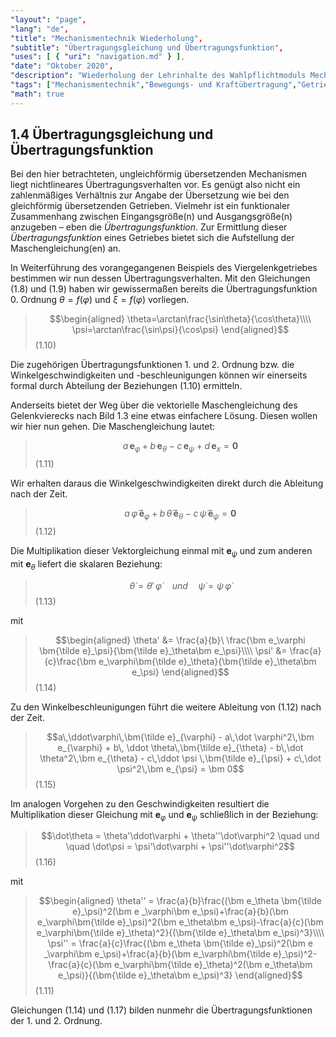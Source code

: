 ```yaml
---
"layout": "page",
"lang": "de",
"title": "Mechanismentechnik Wiederholung",
"subtitle": "Übertragungsgleichung und Übertragungsfunktion",
"uses": [ { "uri": "navigation.md" } ],
"date": "Oktober 2020",
"description": "Wiederholung der Lehrinhalte des Wahlpflichtmoduls Mechanismentechnik",
"tags": ["Mechanismentechnik","Bewegungs- und Kraftübertragung","Getriebekinematik","Schleifengleichung","Viergelenk","Lageanalyse","Übertragungsfunktion","g2","mec2"],
"math": true
---
```


## 1.4 Übertragungsgleichung und Übertragungsfunktion

Bei den hier betrachteten, ungleichförmig übersetzenden Mechanismen liegt nichtlineares Übertragungsverhalten vor. Es genügt also nicht ein zahlenmäßiges Verhältnis zur Angabe der Übersetzung wie bei den gleichförmig übersetzenden Getrieben. Vielmehr ist ein funktionaler Zusammenhang zwischen Eingangsgröße(n) und Ausgangsgröße(n) anzugeben &ndash; eben die *Übertragungsfunktion*. Zur Ermittlung dieser *Übertragungsfunktion* eines Getriebes bietet sich die Aufstellung der Maschengleichung(en) an.

In Weiterführung des vorangegangenen Beispiels des Viergelenkgetriebes bestimmen wir nun dessen Übertragungsverhalten. Mit den Gleichungen (1.8) und (1.9) haben wir gewissermaßen bereits die Übertragungsfunktion 0. Ordnung $\theta = f(\varphi)$ und $\xi = f(\varphi)$ vorliegen.

> $$\begin{aligned}
\theta=\arctan\frac{\sin\theta}{\cos\theta}\\\\
\psi=\arctan\frac{\sin\psi}{\cos\psi}
\end{aligned}$$(1.10)

Die zugehörigen Übertragungsfunktionen 1. und 2. Ordnung bzw. die Winkelgeschwindigkeiten und -beschleunigungen können wir einerseits formal durch Abteilung der Beziehungen (1.10) ermitteln.

Anderseits bietet der Weg über die vektorielle Maschengleichung des Gelenkvierecks nach Bild 1.3 eine etwas einfachere Lösung. Diesen wollen wir hier nun gehen. Die Maschengleichung lautet:

> $$a\,\bm e_\varphi + b\,\bm e_{\theta} - c\,\bm e_\psi + d\,\bm e_x = \bm 0$$ (1.11)

Wir erhalten daraus die Winkelgeschwindigkeiten direkt durch die Ableitung nach der Zeit.

> $$a\,\dot{\varphi}\,\bm{\tilde e}_{\varphi} + b\,\dot{\theta}\,\bm{\tilde e}_{\theta} - c\,\dot{\psi}\,\bm{\tilde e}_{\psi} = \bm 0$$ (1.12)

Die Multiplikation dieser Vektorgleichung einmal mit $\bm e_{\psi}$ und zum anderen mit $\bm e_\theta$ liefert die skalaren Beziehung:

> $$\dot{\theta} = \theta'\,\dot{\varphi}\quad und\quad \dot{\psi} = \psi\, \dot{\varphi}$$(1.13)

mit 

> $$\begin{aligned}
\theta' &= \frac{a}{b}\ \frac{\bm e_\varphi \bm{\tilde e}_\psi}{\bm{\tilde e}_\theta\bm e_\psi}\\\\
\psi' &= \frac{a}{c}\frac{\bm e_\varphi\bm{\tilde e}_\theta}{\bm{\tilde e}_\theta\bm e_\psi}
\end{aligned}$$(1.14)

Zu den Winkelbeschleunigungen führt die weitere Ableitung von (1.12) nach der Zeit.

> $$a\,\ddot\varphi\,\bm{\tilde e}_{\varphi} - a\,\dot \varphi^2\,\bm e_{\varphi} + b\, \ddot \theta\,\bm{\tilde e}_{\theta} - b\,\dot \theta^2\,\bm e_{\theta} - c\,\ddot \psi \,\bm{\tilde e}_{\psi} + c\,\dot \psi^2\,\bm e_{\psi} = \bm 0$$(1.15)

Im analogen Vorgehen zu den Geschwindigkeiten resultiert die Multiplikation dieser Gleichung mit $\bm e_{\varphi}$ und $\bm e_{\psi}$ schließlich in der Beziehung:

> $$\dot\theta = \theta'\ddot\varphi + \theta''\dot\varphi^2 \quad und \quad \dot\psi = \psi'\dot\varphi + \psi''\dot\varphi^2$$(1.16)

mit

> $$\begin{aligned}
\theta'' = \frac{a}{b}\frac{(\bm e_\theta \bm{\tilde e}_\psi)^2(\bm e _\varphi\bm e_\psi)+\frac{a}{b}(\bm e_\varphi\bm{\tilde e}_\psi)^2(\bm e_\theta\bm e_\psi)-\frac{a}{c}(\bm e_\varphi\bm{\tilde e}_\theta)^2}{(\bm{\tilde e}_\theta\bm e_\psi)^3}\\\\
\psi'' = \frac{a}{c}\frac{(\bm e_\theta \bm{\tilde e}_\psi)^2(\bm e _\varphi\bm e_\psi)+\frac{a}{b}(\bm e_\varphi\bm{\tilde e}_\psi)^2-\frac{a}{c}(\bm e_\varphi\bm{\tilde e}_\theta)^2(\bm e_\theta\bm e_\psi)}{(\bm{\tilde e}_\theta\bm e_\psi)^3}
\end{aligned}$$(1.11)

Gleichungen (1.14) und (1.17) bilden nunmehr die Übertragungsfunktionen der 1. und 2. Ordnung.
